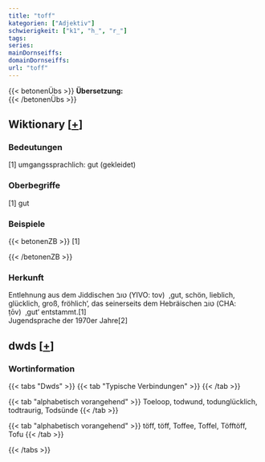 ```yaml
---
title: "toff"
kategorien: ["Adjektiv"]
schwierigkeit: ["k1", "h_", "r_"]
tags:
series:
mainDornseiffs:
domainDornseiffs:
url: "toff"
---
```


{{< betonenÜbs >}}
**Übersetzung:**  
{{< /betonenÜbs >}}

## Wiktionary [[+](https://de.wiktionary.org/wiki/toff)]

### Bedeutungen
[1] umgangssprachlich: gut (gekleidet)  

### Oberbegriffe
[1] gut  

### Beispiele
{{< betonenZB >}}
[1]  

{{< /betonenZB >}}
### Herkunft
Entlehnung aus dem Jiddischen טובֿ‎ (YIVO: tov)  ‚gut, schön, lieblich, glücklich, groß, fröhlich‘, das seinerseits dem Hebräischen טוֹב‎ (CHA: ṭōv)  ‚gut‘ entstammt.[1]  
Jugendsprache der 1970er Jahre[2]  



## dwds [[+](https://www.dwds.de/wb/toff)]

### Wortinformation
{{< tabs "Dwds" >}}
{{< tab "Typische Verbindungen" >}}
{{< /tab >}}

{{< tab "alphabetisch vorangehend" >}}
Toeloop, todwund, todunglücklich, todtraurig, Todsünde
{{< /tab >}}

{{< tab "alphabetisch vorangehend" >}}
töff, töff, Toffee, Toffel, Töfftöff, Tofu
{{< /tab >}}

{{< /tabs >}}

